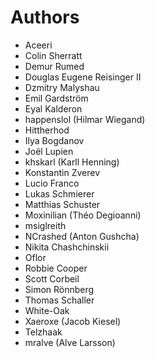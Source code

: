# Authors

* Aceeri
* Colin Sherratt
* Demur Rumed
* Douglas Eugene Reisinger II
* Dzmitry Malyshau
* Emil Gardström
* Eyal Kalderon
* happenslol (Hilmar Wiegand)
* Hittherhod
* Ilya Bogdanov
* Joël Lupien
* khskarl (Karll Henning)
* Konstantin Zverev
* Lucio Franco
* Lukas Schmierer
* Matthias Schuster
* Moxinilian (Théo Degioanni)
* msiglreith
* NCrashed (Anton Gushcha)
* Nikita Chashchinskii
* Oflor
* Robbie Cooper
* Scott Corbeil
* Simon Rönnberg
* Thomas Schaller
* White-Oak
* Xaeroxe (Jacob Kiesel)
* Telzhaak
* mralve (Alve Larsson)
